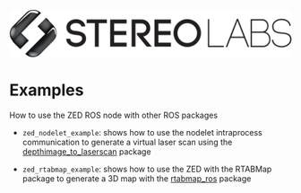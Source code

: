 ![](../images/logo_stereolabs.svg)

# Examples
How to use the ZED ROS node with other ROS packages

* `zed_nodelet_example`: shows how to use the nodelet intraprocess communication to generate a virtual laser scan using the [depthimage_to_laserscan](http://wiki.ros.org/depthimage_to_laserscan) package

* `zed_rtabmap_example`: shows how to use the ZED with the RTABMap package to generate a 3D map with the [rtabmap_ros](http://wiki.ros.org/rtabmap_ros) package
